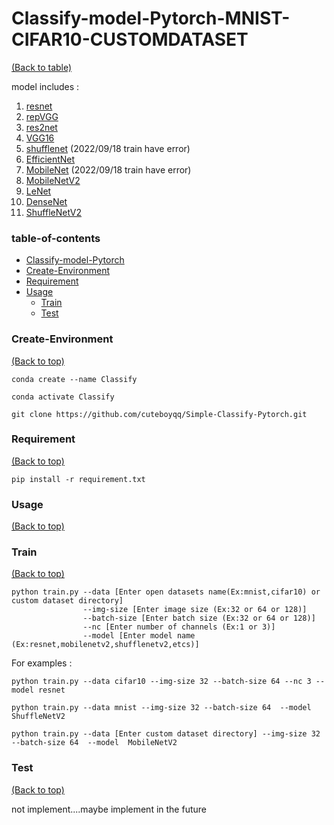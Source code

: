 
# Classify-model-Pytorch-MNIST-CIFAR10-CUSTOMDATASET
[(Back to table)](#table-of-contents)

model includes :
1. [resnet](models/resnet.py)
2. [repVGG](models/repVGG.py)
3. [res2net](models/res2net.py)
4. [VGG16](models/VGG16.py)
5. [shufflenet](models/shufflenet.py)  (2022/09/18 train have error)
6. [EfficientNet](models/efficientnet.py) 
7. [MobileNet](models/mobilenet.py) (2022/09/18 train have error)
8. [MobileNetV2](models/mobilenetv2.py)
9. [LeNet](models/lenet.py)
10. [DenseNet](models/densenet.py)
11. [ShuffleNetV2](models/shufflenetv2.py)

<!-- Add a demo for your project -->

<!-- After you have written about your project, it is a good idea to have a demo/preview(**video/gif/screenshots** are good options) of your project so that people can know what to expect in your project. You could also add the demo in the previous section with the product description.

Here is a random GIF as a placeholder.

![Random GIF](https://media.giphy.com/media/ZVik7pBtu9dNS/giphy.gif) -->

### table-of-contents
- [Classify-model-Pytorch](#Classify-model-Pytorch-MNIST-CIFAR10-CUSTOMDATASET)
- [Create-Environment](#Create-Environment)
- [Requirement](#Requirement)
- [Usage](#usage)
    - [Train](#Train)
    - [Test](#Test)


### Create-Environment
[(Back to top)](#Classify-model-Pytorch-MNIST-CIFAR10-CUSTOMDATASET)

```
conda create --name Classify
```
```
conda activate Classify
```
```
git clone https://github.com/cuteboyqq/Simple-Classify-Pytorch.git
```
### Requirement
[(Back to top)](#Classify-model-Pytorch-MNIST-CIFAR10-CUSTOMDATASET)

```
pip install -r requirement.txt
```


### Usage
[(Back to top)](#Classify-model-Pytorch-MNIST-CIFAR10-CUSTOMDATASET)


### Train
[(Back to top)](#Classify-model-Pytorch-MNIST-CIFAR10-CUSTOMDATASET)
```
python train.py --data [Enter open datasets name(Ex:mnist,cifar10) or custom dataset directory] 
                --img-size [Enter image size (Ex:32 or 64 or 128)] 
                --batch-size [Enter batch size (Ex:32 or 64 or 128)] 
                --nc [Enter number of channels (Ex:1 or 3)] 
                --model [Enter model name (Ex:resnet,mobilenetv2,shufflenetv2,etcs)]
```
For examples :
```
python train.py --data cifar10 --img-size 32 --batch-size 64 --nc 3 --model resnet
```
```
python train.py --data mnist --img-size 32 --batch-size 64  --model ShuffleNetV2
```

```
python train.py --data [Enter custom dataset directory] --img-size 32 --batch-size 64  --model  MobileNetV2
```
### Test
[(Back to top)](#Classify-model-Pytorch-MNIST-CIFAR10-CUSTOMDATASET)

not implement....maybe implement in the future
